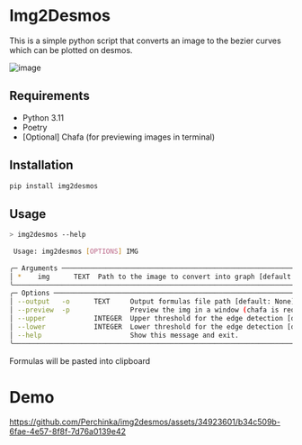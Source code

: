 # Img2Desmos

This is a simple python script that converts an image to the bezier curves which can be plotted on desmos.

![image](https://github.com/Perchinka/img2desmos/assets/34923601/9579d060-ae62-4a45-bca7-415ef9858876)

## Requirements

- Python 3.11
- Poetry
- [Optional] Chafa (for previewing images in terminal)

## Installation

```bash
pip install img2desmos
```

## Usage

```bash
> img2desmos --help
                                                                                             
 Usage: img2desmos [OPTIONS] IMG                                                             
                                                                                             
╭─ Arguments ───────────────────────────────────────────────────────────────────────────────╮
│ *    img      TEXT  Path to the image to convert into graph [default: None] [required]    │
╰───────────────────────────────────────────────────────────────────────────────────────────╯
╭─ Options ─────────────────────────────────────────────────────────────────────────────────╮
│ --output   -o      TEXT     Output formulas file path [default: None]                     │
│ --preview  -p               Preview the img in a window (chafa is required)               │
│ --upper            INTEGER  Upper threshold for the edge detection [default: 200]         │
│ --lower            INTEGER  Lower threshold for the edge detection [default: 100]         │
│ --help                      Show this message and exit.                                   │
╰───────────────────────────────────────────────────────────────────────────────────────────╯

```

Formulas will be pasted into clipboard

# Demo

https://github.com/Perchinka/img2desmos/assets/34923601/b34c509b-6fae-4e57-8f8f-7d76a0139e42

